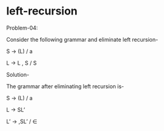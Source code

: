# left-recursion

Problem-04:
 

Consider the following grammar and eliminate left recursion-

S → (L) / a

L → L , S / S

Solution-
 

The grammar after eliminating left recursion is-

S → (L) / a

L → SL’

L’ → ,SL’ / ∈
